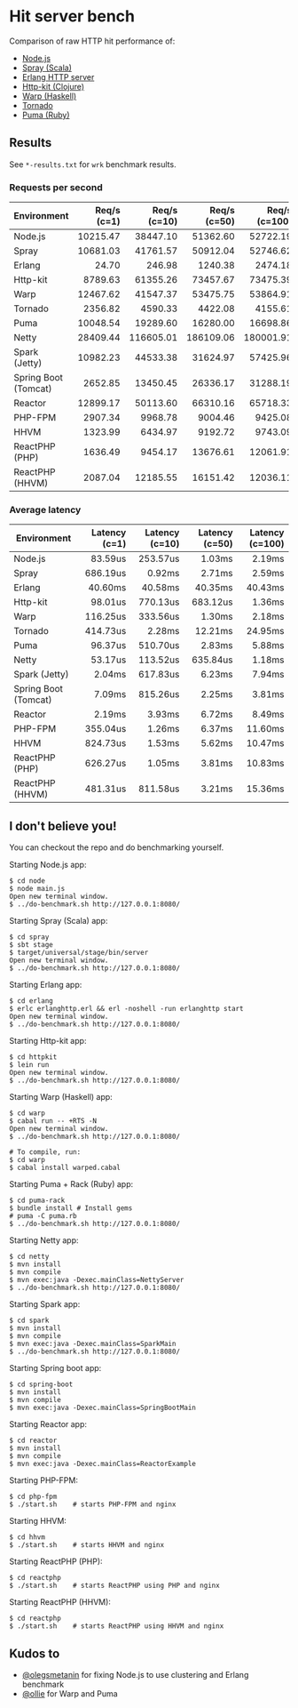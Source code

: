 # Hit server bench

Comparison of raw HTTP hit performance of:

- [Node.js](http://nodejs.org)
- [Spray (Scala)](http://spray.io)
- [Erlang HTTP server](http://erlang.org/doc/apps/inets/http_server.html)
- [Http-kit (Clojure)](http://http-kit.org/index.html)
- [Warp (Haskell)](http://hackage.haskell.org/package/warp)
- [Tornado](http://www.tornadoweb.org/en/stable/)
- [Puma (Ruby)](http://puma.io/)

## Results

See `*-results.txt` for `wrk` benchmark results.

### Requests per second

| Environment          | Req/s (c=1) | Req/s (c=10) | Req/s (c=50) | Req/s (c=100) |
|----------------------|------------:|-------------:|-------------:|--------------:|
| Node.js              |    10215.47 |     38447.10 |     51362.60 |      52722.19 |
| Spray                |    10681.03 |     41761.57 |     50912.04 |      52746.62 |
| Erlang               |       24.70 |       246.98 |      1240.38 |       2474.18 |
| Http-kit             |     8789.63 |     61355.26 |     73457.67 |      73475.39 |
| Warp                 |    12467.62 |     41547.37 |     53475.75 |      53864.91 |
| Tornado              |     2356.82 |      4590.33 |      4422.08 |       4155.61 |
| Puma                 |    10048.54 |     19289.60 |     16280.00 |      16698.86 |
| Netty                |    28409.44 |    116605.01 |    186109.06 |     180001.91 |
| Spark (Jetty)        |    10982.23 |     44533.38 |     31624.97 |      57425.96 |
| Spring Boot (Tomcat) |     2652.85 |     13450.45 |     26336.17 |      31288.19 |
| Reactor              |    12899.17 |     50113.60 |     66310.16 |      65718.33 |
| PHP-FPM              |     2907.34 |      9968.78 |      9004.46 |       9425.08 |
| HHVM                 |     1323.99 |      6434.97 |      9192.72 |       9743.09 |
| ReactPHP (PHP)       |     1636.49 |      9454.17 |     13676.61 |      12061.91 |
| ReactPHP (HHVM)      |     2087.04 |     12185.55 |     16151.42 |      12036.11 |


### Average latency

| Environment          | Latency (c=1) | Latency (c=10) | Latency (c=50) | Latency (c=100) |
|----------------------|--------------:|---------------:|---------------:|----------------:|
| Node.js              |       83.59us |       253.57us |         1.03ms |          2.19ms |
| Spray                |      686.19us |         0.92ms |         2.71ms |          2.59ms |
| Erlang               |       40.60ms |        40.58ms |        40.35ms |         40.43ms |
| Http-kit             |       98.01us |       770.13us |       683.12us |          1.36ms |
| Warp                 |      116.25us |       333.56us |         1.30ms |          2.18ms |
| Tornado              |      414.73us |         2.28ms |        12.21ms |         24.95ms |
| Puma                 |       96.37us |       510.70us |         2.83ms |          5.88ms |
| Netty                |       53.17us |       113.52us |       635.84us |          1.18ms |
| Spark (Jetty)        |        2.04ms |       617.83us |         6.23ms |          7.94ms |
| Spring Boot (Tomcat) |        7.09ms |       815.26us |         2.25ms |          3.81ms |
| Reactor              |        2.19ms |         3.93ms |         6.72ms |          8.49ms |
| PHP-FPM              |      355.04us |         1.26ms |         6.37ms |         11.60ms |
| HHVM                 |      824.73us |         1.53ms |         5.62ms |         10.47ms |
| ReactPHP (PHP)       |      626.27us |         1.05ms |         3.81ms |         10.83ms |
| ReactPHP (HHVM)      |      481.31us |       811.58us |         3.21ms |         15.36ms |


## I don't believe you!

You can checkout the repo and do benchmarking yourself.

Starting Node.js app:

    $ cd node
    $ node main.js
    Open new terminal window.
    $ ../do-benchmark.sh http://127.0.0.1:8080/

Starting Spray (Scala) app:

    $ cd spray
    $ sbt stage
    $ target/universal/stage/bin/server
    Open new terminal window.
    $ ../do-benchmark.sh http://127.0.0.1:8080/

Starting Erlang app:

    $ cd erlang
    $ erlc erlanghttp.erl && erl -noshell -run erlanghttp start
    Open new terminal window.
    $ ../do-benchmark.sh http://127.0.0.1:8080/

Starting Http-kit app:

    $ cd httpkit
    $ lein run
    Open new terminal window.
    $ ../do-benchmark.sh http://127.0.0.1:8080/

Starting Warp (Haskell) app:

    $ cd warp
    $ cabal run -- +RTS -N
    Open new terminal window.
    $ ../do-benchmark.sh http://127.0.0.1:8080/

    # To compile, run:
    $ cd warp
    $ cabal install warped.cabal

Starting Puma + Rack (Ruby) app:

    $ cd puma-rack
    $ bundle install # Install gems
    # puma -C puma.rb
    $ ../do-benchmark.sh http://127.0.0.1:8080/

Starting Netty app:

    $ cd netty
    $ mvn install
    $ mvn compile
    $ mvn exec:java -Dexec.mainClass=NettyServer
    $ ../do-benchmark.sh http://127.0.0.1:8080/

Starting Spark app:

    $ cd spark
    $ mvn install
    $ mvn compile
    $ mvn exec:java -Dexec.mainClass=SparkMain
    $ ../do-benchmark.sh http://127.0.0.1:8080/

Starting Spring boot app:

    $ cd spring-boot
    $ mvn install
    $ mvn compile
    $ mvn exec:java -Dexec.mainClass=SpringBootMain

Starting Reactor app:

    $ cd reactor
    $ mvn install
    $ mvn compile
    $ mvn exec:java -Dexec.mainClass=ReactorExample

Starting PHP-FPM:

    $ cd php-fpm
    $ ./start.sh    # starts PHP-FPM and nginx

Starting HHVM:

    $ cd hhvm
    $ ./start.sh    # starts HHVM and nginx

Starting ReactPHP (PHP):

    $ cd reactphp
    $ ./start.sh    # starts ReactPHP using PHP and nginx

Starting ReactPHP (HHVM):

    $ cd reactphp
    $ ./start.sh    # starts ReactPHP using HHVM and nginx

## Kudos to

- [@olegsmetanin](https://github.com/olegsmetanin) for fixing Node.js to use clustering and Erlang benchmark
- [@ollie](https://github.com/ollie) for Warp and Puma
